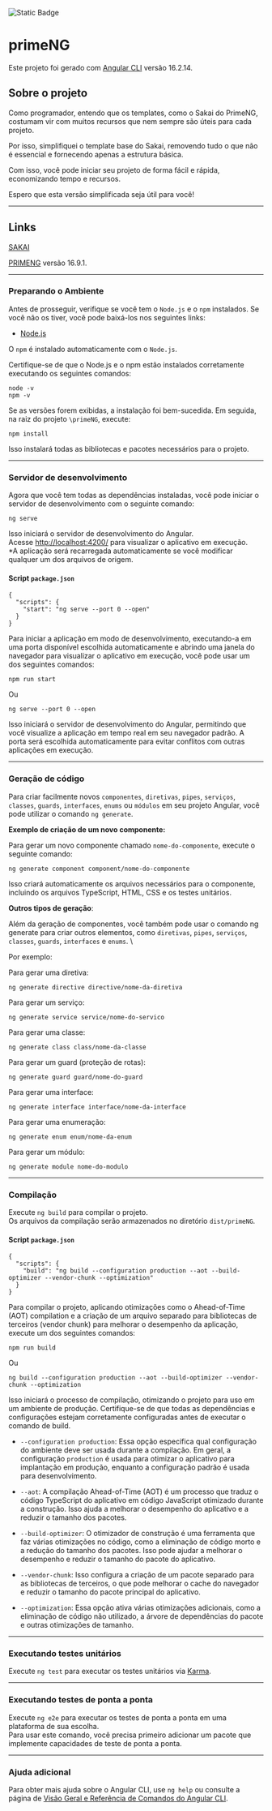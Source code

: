 ![Static Badge](https://img.shields.io/badge/STATUS-EM%20DESENVOLVIMENTO-blue?style=for-the-badge)

# primeNG

Este projeto foi gerado com [Angular CLI](https://github.com/angular/angular-cli) versão 16.2.14.

## Sobre o projeto

Como programador, entendo que os templates, como o Sakai do PrimeNG, costumam vir com muitos recursos que nem sempre são úteis para cada projeto. 

Por isso, simplifiquei o template base do Sakai, removendo tudo o que não é essencial e fornecendo apenas a estrutura básica. 

Com isso, você pode iniciar seu projeto de forma fácil e rápida, economizando tempo e recursos. 

Espero que esta versão simplificada seja útil para você!

-------

## Links 

[SAKAI](https://sakai.primeng.org/)

[PRIMENG](https://www.primefaces.org/primeng-v16-lts/) versão 16.9.1.

-------

### Preparando o Ambiente

Antes de prosseguir, verifique se você tem o `Node.js` e o `npm` instalados. Se você não os tiver, você pode baixá-los nos seguintes links:

- [Node.js](https://nodejs.org/)

O `npm` é instalado automaticamente com o `Node.js`.

Certifique-se de que o Node.js e o npm estão instalados corretamente executando os seguintes comandos:

```
node -v
npm -v
```

Se as versões forem exibidas, a instalação foi bem-sucedida. Em seguida, na raiz do projeto `\primeNG`, execute:

```
npm install
```
Isso instalará todas as bibliotecas e pacotes necessários para o projeto.

-------

### Servidor de desenvolvimento

Agora que você tem todas as dependências instaladas, você pode iniciar o servidor de desenvolvimento com o seguinte comando:

```
ng serve
```
Isso iniciará o servidor de desenvolvimento do Angular. \
Acesse [http://localhost:4200/](http://localhost:4200/) para visualizar o aplicativo em execução. \
*A aplicação será recarregada automaticamente se você modificar qualquer um dos arquivos de origem.
#### Script `package.json`

```
{
  "scripts": {
    "start": "ng serve --port 0 --open"
  }
}
```
Para iniciar a aplicação em modo de desenvolvimento, executando-a em uma porta disponível escolhida automaticamente e abrindo uma janela do navegador para visualizar o aplicativo em execução, você pode usar um dos seguintes comandos:
```
npm run start 
```
Ou
```
ng serve --port 0 --open
```
Isso iniciará o servidor de desenvolvimento do Angular, permitindo que você visualize a aplicação em tempo real em seu navegador padrão. A porta será escolhida automaticamente para evitar conflitos com outras aplicações em execução.

-------

### Geração de código

Para criar facilmente novos `componentes`, `diretivas`, `pipes`, `serviços`, `classes`, `guards`, `interfaces`, `enums` ou `módulos` em seu projeto Angular, você pode utilizar o comando `ng generate`.

**Exemplo de criação de um novo componente:**

Para gerar um novo componente chamado `nome-do-componente`, execute o seguinte comando:

```  
ng generate component component/nome-do-componente
```
Isso criará automaticamente os arquivos necessários para o componente, incluindo os arquivos TypeScript, HTML, CSS e os testes unitários.

**Outros tipos de geração**:

Além da geração de componentes, você também pode usar o comando ng generate para criar outros elementos, como `diretivas`, `pipes`, `serviços`, `classes`, `guards`, `interfaces` e `enums`. \

Por exemplo:

Para gerar uma diretiva: 
```
ng generate directive directive/nome-da-diretiva
```
Para gerar um serviço:
```
ng generate service service/nome-do-servico
```
Para gerar uma classe: 
```
ng generate class class/nome-da-classe
```
Para gerar um guard (proteção de rotas): 
```
ng generate guard guard/nome-do-guard
```
Para gerar uma interface: 
```
ng generate interface interface/nome-da-interface
```
Para gerar uma enumeração: 
```
ng generate enum enum/nome-da-enum
```
Para gerar um módulo: 
```
ng generate module nome-do-modulo
```
-------

### Compilação

Execute `ng build` para compilar o projeto. \
Os arquivos da compilação serão armazenados no diretório `dist/primeNG`.

#### Script `package.json`

```
{
  "scripts": {
    "build": "ng build --configuration production --aot --build-optimizer --vendor-chunk --optimization"
  }
}
```
Para compilar o projeto, aplicando otimizações como o Ahead-of-Time (AOT) compilation e a criação de um arquivo separado para bibliotecas de terceiros (vendor chunk) para melhorar o desempenho da aplicação, execute um dos seguintes comandos:
```
npm run build 
```
Ou
```
ng build --configuration production --aot --build-optimizer --vendor-chunk --optimization
```
Isso iniciará o processo de compilação, otimizando o projeto para uso em um ambiente de produção. Certifique-se de que todas as dependências e configurações estejam corretamente configuradas antes de executar o comando de build.


- `--configuration production`: Essa opção especifica qual configuração do ambiente deve ser usada durante a compilação. Em geral, a configuração `production` é usada para otimizar o aplicativo para implantação em produção, enquanto a configuração padrão é usada para desenvolvimento.

- `--aot`: A compilação Ahead-of-Time (AOT) é um processo que traduz o código TypeScript do aplicativo em código JavaScript otimizado durante a construção. Isso ajuda a melhorar o desempenho do aplicativo e a reduzir o tamanho dos pacotes.

- `--build-optimizer`: O otimizador de construção é uma ferramenta que faz várias otimizações no código, como a eliminação de código morto e a redução do tamanho dos pacotes. Isso pode ajudar a melhorar o desempenho e reduzir o tamanho do pacote do aplicativo.

- `--vendor-chunk`: Isso configura a criação de um pacote separado para as bibliotecas de terceiros, o que pode melhorar o cache do navegador e reduzir o tamanho do pacote principal do aplicativo.

- `--optimization`: Essa opção ativa várias otimizações adicionais, como a eliminação de código não utilizado, a árvore de dependências do pacote e outras otimizações de tamanho.

-------

### Executando testes unitários

Execute `ng test` para executar os testes unitários via [Karma](https://karma-runner.github.io).

-------

### Executando testes de ponta a ponta

Execute `ng e2e` para executar os testes de ponta a ponta em uma plataforma de sua escolha. \
Para usar este comando, você precisa primeiro adicionar um pacote que implemente capacidades de teste de ponta a ponta.

-------

### Ajuda adicional

Para obter mais ajuda sobre o Angular CLI, use `ng help` ou consulte a página de [ Visão Geral e Referência de Comandos do Angular CLI](https://angular.io/cli).
